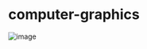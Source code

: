 # computer-graphics
![image](https://github.com/user-attachments/assets/5166d2ce-e2d3-491b-be15-720f0dda6992)
